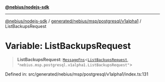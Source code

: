 [**@nebius/nodejs-sdk**](../../../../../../README.md)

***

[@nebius/nodejs-sdk](../../../../../../README.md) / [generated/nebius/msp/postgresql/v1alpha1](../README.md) / ListBackupsRequest

# Variable: ListBackupsRequest

> **ListBackupsRequest**: [`MessageFns`](../../../../../../runtime/protos/core/interfaces/MessageFns.md)\<[`ListBackupsRequest`](../interfaces/ListBackupsRequest.md), `"nebius.msp.postgresql.v1alpha1.ListBackupsRequest"`\>

Defined in: src/generated/nebius/msp/postgresql/v1alpha1/index.ts:131
